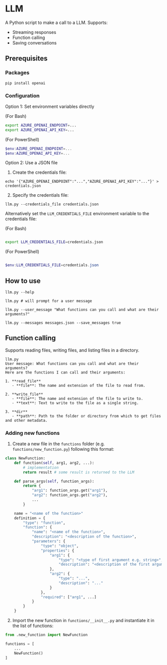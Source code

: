 # LLM
A Python script to make a call to a LLM. Supports:

- Streaming responses
- Function calling
- Saving conversations

## Prerequisites
### Packages
`pip install openai`

### Configuration

Option 1: Set environment variables directly

(For Bash)
```bash
export AZURE_OPENAI_ENDPOINT=...
export AZURE_OPENAI_API_KEY=...
```

(For PowerShell)
```powershell
$env:AZURE_OPENAI_ENDPOINT=...
$env:AZURE_OPENAI_API_KEY=...
```

Option 2: Use a JSON file

1. Create the credentials file:
```
echo '{"AZURE_OPENAI_ENDPOINT":"...","AZURE_OPENAI_API_KEY":"..."}' > credentials.json
```

2. Specify the credentials file:
```
llm.py --credentials_file credentials.json

```

Alternatively set the `LLM_CREDENTIALS_FILE` environment variable to the credentials file:

(For Bash)
```bash

export LLM_CREDENTIALS_FILE=credentials.json
```

(For PowerShell)
```powershell

$env:LLM_CREDENTIALS_FILE=credentials.json
```

## How to use
```
llm.py --help

llm.py # will prompt for a user message

llm.py --user_message "What functions can you call and what are their arguments?"

llm.py --messages messages.json --save_messages true
```

## Function calling
Supports reading files, writing files, and listing files in a directory.

```
llm.py 
User message: What functions can you call and what are their arguments?
Here are the functions I can call and their arguments:

1. **read_file**
   - **file**: The name and extension of the file to read from.

2. **write_file**
   - **file**: The name and extension of the file to write to.
   - **text**: Text to write to the file as a single string.

3. **dir**
   - **path**: Path to the folder or directory from which to get files and other metadata.
```

### Adding new functions
1. Create a new file in the `functions` folder (e.g. `functions/new_function.py`) following this format:

```python
class NewFunction:
    def function(self, arg1, arg2, ...):
        # implementation
        return result # some result is returned to the LLM

    def parse_args(self, function_args):
        return {
            "arg1": function_args.get("arg1"),
            "arg2": function_args.get("arg2"),
            ...
        }

    name = "<name of the function>"
    definition = {
        "type": "function",
        "function": {
            "name": "<name of the function>",
            "description": "<description of the function>",
            "parameters": {
                "type": "object",
                "properties": {
                    "arg1": {
                        "type": "<type of first argument e.g. string>",
                        "description": "<description of the first argument>"
                    },
                    "arg2": {
                        "type": "...",
                        "description": "..."
                    }
                },
                "required": ["arg1", ...]
            }
        }
    }

```

2. Import the new function in `functions/__init__.py` and instantiate it in the list of functions:

```python
from .new_function import NewFunction

functions = [
    ...
    NewFunction()
]
```

